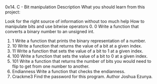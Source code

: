 0x14. C - Bit manipulation
Description
What you should learn from this project:

Look for the right source of information without too much help
How to manipulate bits and use bitwise operators
0. 0
Write a function that converts a binary number to an unsigned int.
1. 1
Write a function that prints the binary representation of a number.
2. 10
Write a function that returns the value of a bit at a given index.
3. 11
Write a function that sets the value of a bit to 1 at a given index.
4. 100
Write a function that sets the value of a bit to 0 at a given index.
5. 101
Write a function that returns the number of bits you would need to flip to get from one number to another.
6. Endianness
Write a function that checks the endianness.
7. Crackme3
Find the password for this program.
Author
Joshua Ezunya.
